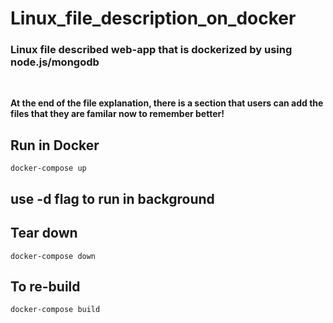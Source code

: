 # Linux_file_description_on_docker
<h3>Linux file described web-app that is dockerized by using node.js/mongodb</h3><br>

<b>At the end of the file explanation, there is a section that users can add the files that they are familar now to remember better!</b><br>

## Run in Docker

`docker-compose up`
## use -d flag to run in background

## Tear down

`docker-compose down`

## To re-build

`docker-compose build`


